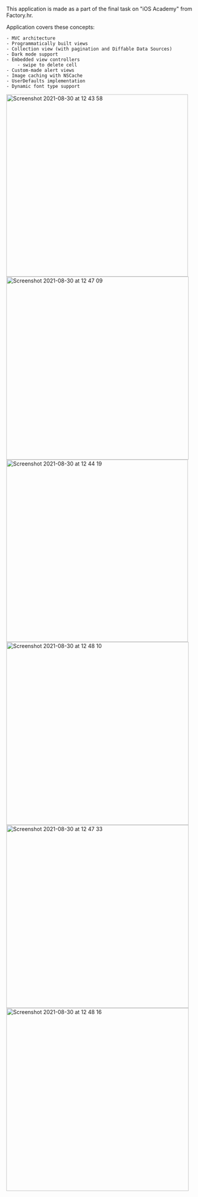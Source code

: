 This application is made as a part of the final task on "iOS Academy" from Factory.hr.

Application covers these concepts:

    - MVC architecture
    - Programmatically built views
    - Collection view (with pagination and Diffable Data Sources)
    - Dark mode support
    - Embedded view controllers
        - swipe to delete cell
    - Custom-made alert views
    - Image caching with NSCache
    - UserDefaults implementation
    - Dynamic font type support
    
    
<img width="478" alt="Screenshot 2021-08-30 at 12 43 58" src="https://user-images.githubusercontent.com/64714084/131328866-11ef1b08-e22e-438a-a239-8099e47f11c2.png">
<img width="480" alt="Screenshot 2021-08-30 at 12 47 09" src="https://user-images.githubusercontent.com/64714084/131328851-585ece2d-5b44-441b-abcb-c10871330b33.png">
<img width="478" alt="Screenshot 2021-08-30 at 12 44 19" src="https://user-images.githubusercontent.com/64714084/131328861-93f83d3c-4b30-40af-9084-62e1cd821738.png">
<img width="480" alt="Screenshot 2021-08-30 at 12 48 10" src="https://user-images.githubusercontent.com/64714084/131328832-750c194d-df5c-47dd-ab90-3c3a8a8e30f7.png">
<img width="480" alt="Screenshot 2021-08-30 at 12 47 33" src="https://user-images.githubusercontent.com/64714084/131328846-8aadde87-678f-41d1-b34c-70ef27df626b.png">
<img width="480" alt="Screenshot 2021-08-30 at 12 48 16" src="https://user-images.githubusercontent.com/64714084/131328828-87c282b9-4d88-4327-8650-360af3952cc3.png">    





